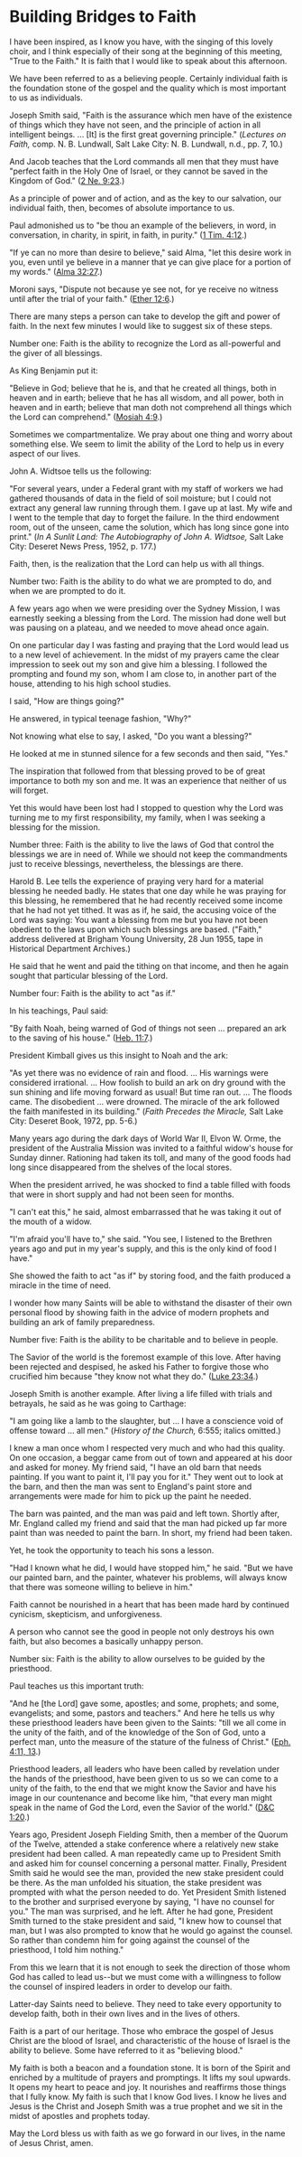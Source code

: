 # Building Bridges to Faith

I have been inspired, as I know you have, with the singing of this lovely
choir, and I think especially of their song at the beginning of this meeting,
"True to the Faith." It is faith that I would like to speak about this
afternoon.

We have been referred to as a believing people. Certainly individual faith is
the foundation stone of the gospel and the quality which is most important to
us as individuals.

Joseph Smith said, "Faith is the assurance which men have of the existence of
things which they have not seen, and the principle of action in all
intelligent beings. ... [It] is the first great governing principle." (_Lectures
on Faith,_ comp. N. B. Lundwall, Salt Lake City: N. B. Lundwall, n.d., pp. 7,
10.)

And Jacob teaches that the Lord commands all men that they must have "perfect
faith in the Holy One of Israel, or they cannot be saved in the Kingdom of
God." ([2 Ne.
9:23](https://www.lds.org/scriptures/bofm/2-ne/9.23?lang=eng#22).)

As a principle of power and of action, and as the key to our salvation, our
individual faith, then, becomes of absolute importance to us.

Paul admonished us to "be thou an example of the believers, in word, in
conversation, in charity, in spirit, in faith, in purity." ([1 Tim.
4:12](https://www.lds.org/scriptures/nt/1-tim/4.12?lang=eng#11).)

"If ye can no more than desire to believe," said Alma, "let this desire work
in you, even until ye believe in a manner that ye can give place for a portion
of my words." ([Alma
32:27](https://www.lds.org/scriptures/bofm/alma/32.27?lang=eng#26).)

Moroni says, "Dispute not because ye see not, for ye receive no witness until
after the trial of your faith." ([Ether
12:6](https://www.lds.org/scriptures/bofm/ether/12.6?lang=eng#5).)

There are many steps a person can take to develop the gift and power of faith.
In the next few minutes I would like to suggest six of these steps.

Number one: Faith is the ability to recognize the Lord as all-powerful and the
giver of all blessings.

As King Benjamin put it:

"Believe in God; believe that he is, and that he created all things, both in
heaven and in earth; believe that he has all wisdom, and all power, both in
heaven and in earth; believe that man doth not comprehend all things which the
Lord can comprehend." ([Mosiah
4:9](https://www.lds.org/scriptures/bofm/mosiah/4.9?lang=eng#8).)

Sometimes we compartmentalize. We pray about one thing and worry about
something else. We seem to limit the ability of the Lord to help us in every
aspect of our lives.

John A. Widtsoe tells us the following:

"For several years, under a Federal grant with my staff of workers we had
gathered thousands of data in the field of soil moisture; but I could not
extract any general law running through them. I gave up at last. My wife and I
went to the temple that day to forget the failure. In the third endowment
room, out of the unseen, came the solution, which has long since gone into
print." (_In A Sunlit Land: The Autobiography of John A. Widtsoe,_ Salt Lake
City: Deseret News Press, 1952, p. 177.)

Faith, then, is the realization that the Lord can help us with all things.

Number two: Faith is the ability to do what we are prompted to do, and when we
are prompted to do it.

A few years ago when we were presiding over the Sydney Mission, I was
earnestly seeking a blessing from the Lord. The mission had done well but was
pausing on a plateau, and we needed to move ahead once again.

On one particular day I was fasting and praying that the Lord would lead us to
a new level of achievement. In the midst of my prayers came the clear
impression to seek out my son and give him a blessing. I followed the
prompting and found my son, whom I am close to, in another part of the house,
attending to his high school studies.

I said, "How are things going?"

He answered, in typical teenage fashion, "Why?"

Not knowing what else to say, I asked, "Do you want a blessing?"

He looked at me in stunned silence for a few seconds and then said, "Yes."

The inspiration that followed from that blessing proved to be of great
importance to both my son and me. It was an experience that neither of us will
forget.

Yet this would have been lost had I stopped to question why the Lord was
turning me to my first responsibility, my family, when I was seeking a
blessing for the mission.

Number three: Faith is the ability to live the laws of God that control the
blessings we are in need of. While we should not keep the commandments just to
receive blessings, nevertheless, the blessings are there.

Harold B. Lee tells the experience of praying very hard for a material
blessing he needed badly. He states that one day while he was praying for this
blessing, he remembered that he had recently received some income that he had
not yet tithed. It was as if, he said, the accusing voice of the Lord was
saying: You want a blessing from me but you have not been obedient to the laws
upon which such blessings are based. ("Faith," address delivered at Brigham
Young University, 28 Jun 1955, tape in Historical Department Archives.)

He said that he went and paid the tithing on that income, and then he again
sought that particular blessing of the Lord.

Number four: Faith is the ability to act "as if."

In his teachings, Paul said:

"By faith Noah, being warned of God of things not seen ... prepared an ark to
the saving of his house." ([Heb.
11:7](https://www.lds.org/scriptures/nt/heb/11.7?lang=eng#6).)

President Kimball gives us this insight to Noah and the ark:

"As yet there was no evidence of rain and flood. ... His warnings were
considered irrational. ... How foolish to build an ark on dry ground with the
sun shining and life moving forward as usual! But time ran out. ... The floods
came. The disobedient ... were drowned. The miracle of the ark followed the
faith manifested in its building." (_Faith Precedes the Miracle,_ Salt Lake
City: Deseret Book, 1972, pp. 5-6.)

Many years ago during the dark days of World War II, Elvon W. Orme, the
president of the Australia Mission was invited to a faithful widow's house for
Sunday dinner. Rationing had taken its toll, and many of the good foods had
long since disappeared from the shelves of the local stores.

When the president arrived, he was shocked to find a table filled with foods
that were in short supply and had not been seen for months.

"I can't eat this," he said, almost embarrassed that he was taking it out of
the mouth of a widow.

"I'm afraid you'll have to," she said. "You see, I listened to the Brethren
years ago and put in my year's supply, and this is the only kind of food I
have."

She showed the faith to act "as if" by storing food, and the faith produced a
miracle in the time of need.

I wonder how many Saints will be able to withstand the disaster of their own
personal flood by showing faith in the advice of modern prophets and building
an ark of family preparedness.

Number five: Faith is the ability to be charitable and to believe in people.

The Savior of the world is the foremost example of this love. After having
been rejected and despised, he asked his Father to forgive those who crucified
him because "they know not what they do." ([Luke
23:34](https://www.lds.org/scriptures/nt/luke/23.34?lang=eng#33).)

Joseph Smith is another example. After living a life filled with trials and
betrayals, he said as he was going to Carthage:

"I am going like a lamb to the slaughter, but ... I have a conscience void of
offense toward ... all men." (_History of the Church,_ 6:555; italics omitted.)

I knew a man once whom I respected very much and who had this quality. On one
occasion, a beggar came from out of town and appeared at his door and asked
for money. My friend said, "I have an old barn that needs painting. If you
want to paint it, I'll pay you for it." They went out to look at the barn, and
then the man was sent to England's paint store and arrangements were made for
him to pick up the paint he needed.

The barn was painted, and the man was paid and left town. Shortly after, Mr.
England called my friend and said that the man had picked up far more paint
than was needed to paint the barn. In short, my friend had been taken.

Yet, he took the opportunity to teach his sons a lesson.

"Had I known what he did, I would have stopped him," he said. "But we have our
painted barn, and the painter, whatever his problems, will always know that
there was someone willing to believe in him."

Faith cannot be nourished in a heart that has been made hard by continued
cynicism, skepticism, and unforgiveness.

A person who cannot see the good in people not only destroys his own faith,
but also becomes a basically unhappy person.

Number six: Faith is the ability to allow ourselves to be guided by the
priesthood.

Paul teaches us this important truth:

"And he [the Lord] gave some, apostles; and some, prophets; and some,
evangelists; and some, pastors and teachers." And here he tells us why these
priesthood leaders have been given to the Saints: "till we all come in the
unity of the faith, and of the knowledge of the Son of God, unto a perfect
man, unto the measure of the stature of the fulness of Christ." ([Eph. 4:11,
13](https://www.lds.org/scriptures/nt/eph/4.11%2C13?lang=eng#10).)

Priesthood leaders, all leaders who have been called by revelation under the
hands of the priesthood, have been given to us so we can come to a unity of
the faith, to the end that we might know the Savior and have his image in our
countenance and become like him, "that every man might speak in the name of
God the Lord, even the Savior of the world." ([D&amp;C
1:20](https://www.lds.org/scriptures/dc-testament/dc/1.20?lang=eng#19).)

Years ago, President Joseph Fielding Smith, then a member of the Quorum of the
Twelve, attended a stake conference where a relatively new stake president had
been called. A man repeatedly came up to President Smith and asked him for
counsel concerning a personal matter. Finally, President Smith said he would
see the man, provided the new stake president could be there. As the man
unfolded his situation, the stake president was prompted with what the person
needed to do. Yet President Smith listened to the brother and surprised
everyone by saying, "I have no counsel for you." The man was surprised, and he
left. After he had gone, President Smith turned to the stake president and
said, "I knew how to counsel that man, but I was also prompted to know that he
would go against the counsel. So rather than condemn him for going against the
counsel of the priesthood, I told him nothing."

From this we learn that it is not enough to seek the direction of those whom
God has called to lead us--but we must come with a willingness to follow the
counsel of inspired leaders in order to develop our faith.

Latter-day Saints need to believe. They need to take every opportunity to
develop faith, both in their own lives and in the lives of others.

Faith is a part of our heritage. Those who embrace the gospel of Jesus Christ
are the blood of Israel, and characteristic of the house of Israel is the
ability to believe. Some have referred to it as "believing blood."

My faith is both a beacon and a foundation stone. It is born of the Spirit and
enriched by a multitude of prayers and promptings. It lifts my soul upwards.
It opens my heart to peace and joy. It nourishes and reaffirms those things
that I fully know. My faith is such that I know God lives. I know he lives and
Jesus is the Christ and Joseph Smith was a true prophet and we sit in the
midst of apostles and prophets today.

May the Lord bless us with faith as we go forward in our lives, in the name of
Jesus Christ, amen.

